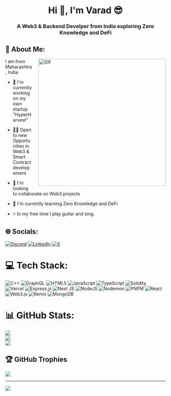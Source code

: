 <h1 align="center">Hi 👋, I'm Varad 😎 </h1>
<h3 align="center">A Web3 & Backend Develper from India exploring Zero Knowledge and DeFi </h3>



## 💫 About Me:

<img align="right" alt="GIF" src="https://user-images.githubusercontent.com/99034743/159381479-da89d532-bab2-4e1c-b427-a8bf281dcb2f.gif" width="400" style="margin-left: 20px;" />

I am from Maharashtra, India

- 🔭 I'm currently working on my own startup "HyperHarvest" 
  
- 👨‍💻 Open to new Opportunities in Web3 & Smart Contract developement
  
- 👯 I'm looking to collaborate on Web3 projects
  
- 🌱 I'm currently learning Zero Knowledge and DeFi
  
- ⚡ In my free time I play guitar and sing.




## 🌐 Socials:
[![Discord](https://img.shields.io/badge/Discord-%237289DA.svg?logo=discord&logoColor=white)](https://discord.gg/hephaestus924) [![LinkedIn](https://img.shields.io/badge/LinkedIn-%230077B5.svg?logo=linkedin&logoColor=white)](https://linkedin.com/in/https://www.linkedin.com/in/varad-bardapurkar-702a05228/) [![X](https://img.shields.io/badge/X-black.svg?logo=X&logoColor=white)](https://x.com/0xvarad) 

# 💻 Tech Stack:
![C++](https://img.shields.io/badge/c++-%2300599C.svg?style=for-the-badge&logo=c%2B%2B&logoColor=white) ![GraphQL](https://img.shields.io/badge/-GraphQL-E10098?style=for-the-badge&logo=graphql&logoColor=white) ![HTML5](https://img.shields.io/badge/html5-%23E34F26.svg?style=for-the-badge&logo=html5&logoColor=white) ![JavaScript](https://img.shields.io/badge/javascript-%23323330.svg?style=for-the-badge&logo=javascript&logoColor=%23F7DF1E) ![TypeScript](https://img.shields.io/badge/typescript-%23007ACC.svg?style=for-the-badge&logo=typescript&logoColor=white) ![Solidity](https://img.shields.io/badge/Solidity-%23363636.svg?style=for-the-badge&logo=solidity&logoColor=white) ![Vercel](https://img.shields.io/badge/vercel-%23000000.svg?style=for-the-badge&logo=vercel&logoColor=white) ![Express.js](https://img.shields.io/badge/express.js-%23404d59.svg?style=for-the-badge&logo=express&logoColor=%2361DAFB) ![Next JS](https://img.shields.io/badge/Next-black?style=for-the-badge&logo=next.js&logoColor=white) ![NodeJS](https://img.shields.io/badge/node.js-6DA55F?style=for-the-badge&logo=node.js&logoColor=white) ![Nodemon](https://img.shields.io/badge/NODEMON-%23323330.svg?style=for-the-badge&logo=nodemon&logoColor=%BBDEAD) ![PNPM](https://img.shields.io/badge/pnpm-%234a4a4a.svg?style=for-the-badge&logo=pnpm&logoColor=f69220) ![React](https://img.shields.io/badge/react-%2320232a.svg?style=for-the-badge&logo=react&logoColor=%2361DAFB) ![Web3.js](https://img.shields.io/badge/web3.js-F16822?style=for-the-badge&logo=web3.js&logoColor=white) ![Remix](https://img.shields.io/badge/remix-%23000.svg?style=for-the-badge&logo=remix&logoColor=white) ![MongoDB](https://img.shields.io/badge/MongoDB-%234ea94b.svg?style=for-the-badge&logo=mongodb&logoColor=white)

# 📊 GitHub Stats:

![](https://github-readme-stats.vercel.app/api?username=Hephaestus-V&theme=dark&hide_border=false&include_all_commits=false&count_private=false)<br/>
![](https://github-readme-streak-stats.herokuapp.com/?user=Hephaestus-V&theme=dark&hide_border=false)<br/>
![](https://github-readme-stats.vercel.app/api/top-langs/?username=Hephaestus-V&theme=dark&hide_border=false&include_all_commits=false&count_private=false&layout=compact)

## 🏆 GitHub Trophies
![](https://github-profile-trophy.vercel.app/?username=Hephaestus-V&theme=radical&no-frame=false&no-bg=false&margin-w=4)

---
[![](https://visitcount.itsvg.in/api?id=Hephaestus-V&icon=0&color=0)](https://visitcount.itsvg.in)
